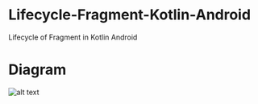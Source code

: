 # Lifecycle-Fragment-Kotlin-Android
Lifecycle of Fragment in Kotlin Android

# Diagram
![alt text](https://developer.android.com/codelabs/kotlin-android-training-lifecycles-logging/img/8494ec955ce0c49d.png)
